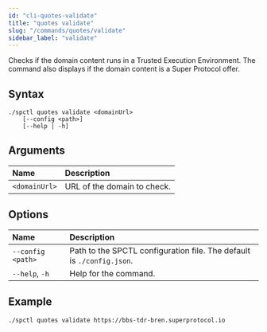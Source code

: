 ```yaml
---
id: "cli-quotes-validate"
title: "quotes validate"
slug: "/commands/quotes/validate"
sidebar_label: "validate"
---
```


Checks if the domain content runs in a <a id="tee"><span className="dashed-underline">Trusted Execution Environment</span></a>. The command also displays if the domain content is a Super Protocol <a id="offer"><span className="dashed-underline">offer</span></a>.

## Syntax

```
./spctl quotes validate <domainUrl>
    [--config <path>]
    [--help | -h]
```

## Arguments

| **Name** | **Description** |
| :- | :- |
| `<domainUrl>` | URL of the domain to check. |

## Options

| **Name** | **Description** |
| :- | :- |
| `--config <path>` | Path to the SPCTL configuration file. The default is `./config.json`. |
| `--help`, `-h` | Help for the command. |

## Example

```
./spctl quotes validate https://bbs-tdr-bren.superprotocol.io
```